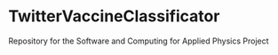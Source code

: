 # TwitterVaccineClassificator
Repository for the Software and Computing for Applied Physics Project 
